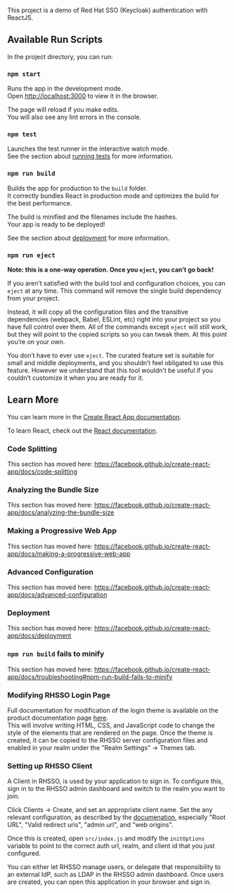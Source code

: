 This project is a demo of Red Hat SSO (Keycloak) authentication with ReactJS. <br />

## Available Run Scripts

In the project directory, you can run:

### `npm start`

Runs the app in the development mode.<br />
Open [http://localhost:3000](http://localhost:3000) to view it in the browser.

The page will reload if you make edits.<br />
You will also see any lint errors in the console.

### `npm test`

Launches the test runner in the interactive watch mode.<br />
See the section about [running tests](https://facebook.github.io/create-react-app/docs/running-tests) for more information.

### `npm run build`

Builds the app for production to the `build` folder.<br />
It correctly bundles React in production mode and optimizes the build for the best performance.

The build is minified and the filenames include the hashes.<br />
Your app is ready to be deployed!

See the section about [deployment](https://facebook.github.io/create-react-app/docs/deployment) for more information.

### `npm run eject`

**Note: this is a one-way operation. Once you `eject`, you can’t go back!**

If you aren’t satisfied with the build tool and configuration choices, you can `eject` at any time. This command will remove the single build dependency from your project.

Instead, it will copy all the configuration files and the transitive dependencies (webpack, Babel, ESLint, etc) right into your project so you have full control over them. All of the commands except `eject` will still work, but they will point to the copied scripts so you can tweak them. At this point you’re on your own.

You don’t have to ever use `eject`. The curated feature set is suitable for small and middle deployments, and you shouldn’t feel obligated to use this feature. However we understand that this tool wouldn’t be useful if you couldn’t customize it when you are ready for it.

## Learn More

You can learn more in the [Create React App documentation](https://facebook.github.io/create-react-app/docs/getting-started).

To learn React, check out the [React documentation](https://reactjs.org/).

### Code Splitting

This section has moved here: https://facebook.github.io/create-react-app/docs/code-splitting

### Analyzing the Bundle Size

This section has moved here: https://facebook.github.io/create-react-app/docs/analyzing-the-bundle-size

### Making a Progressive Web App

This section has moved here: https://facebook.github.io/create-react-app/docs/making-a-progressive-web-app

### Advanced Configuration

This section has moved here: https://facebook.github.io/create-react-app/docs/advanced-configuration

### Deployment

This section has moved here: https://facebook.github.io/create-react-app/docs/deployment

### `npm run build` fails to minify

This section has moved here: https://facebook.github.io/create-react-app/docs/troubleshooting#npm-run-build-fails-to-minify

### Modifying RHSSO Login Page

Full documentation for modification of the login theme is available on the product documentation page [here](https://access.redhat.com/documentation/en-us/red_hat_single_sign-on/7.0/html/server_developer_guide/themes). <br />
This will involve writing HTML, CSS, and JavaScript code to change the style of the elements that 
are rendered on the page. Once the theme is created, it can be copied to the RHSSO server configuration files and enabled in your realm under the "Realm Settings" -> Themes tab.


### Setting up RHSSO Client
A Client in RHSSO, is used by your application to sign in. To configure this, sign in to the RHSSO admin dashboard and switch to the realm you want to join.

Click Clients -> Create, and set an appropriate client name. Set the any relevant configuration, as described by the [documenation](https://access.redhat.com/documentation/en-us/red_hat_single_sign-on/7.0/html/server_administration_guide/clients),
especially "Root URL", "Valid redirect uris", "admin url", and "web origins". 

Once this is created, open `src/index.js` and modify the `initOptions` variable to point to the correct auth url, realm, and client id that you just configured.

You can either let RHSSO manage users, or delegate that responsibility to an external IdP, such as LDAP in the RHSSO admin dashboard. Once users are created, you 
can open this application in your browser and sign in.